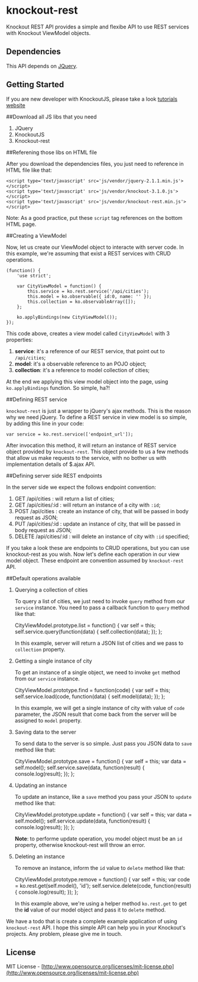 knockout-rest
=============

Knockout REST API provides a simple and flexibe API to use REST services with Knockout ViewModel objects.

Dependencies
---

This API depends on [JQuery](http://jquery.com).

Getting Started
---

If you are new developer with KnockoutJS, please take a look [tutorials website](http://knockoutjs.com/documentation/introduction.html)

##Download all JS libs that you need

  1. JQuery
  2. KnockoutJS
  3. Knockout-rest

##Referening those libs on HTML file

After you download the dependencies files, you just need to reference in HTML file like that:

	<script type='text/javascript' src='js/vendor/jquery-2.1.1.min.js'></script>
	<script type='text/javascript' src='js/vendor/knockout-3.1.0.js'></script>
	<script type='text/javascript' src='js/vendor/knockout-rest.min.js'></script>

Note: As a good practice, put these `script` tag references on the bottom HTML page.

##Creating a ViewModel

Now, let us create our ViewModel object to interacte with server code. In this example, we're assuming that exist a REST services with CRUD operations.

	(function() {
	    'use strict';

	    var CityViewModel = function() {
	        this.service = ko.rest.service('/api/cities');
	        this.model = ko.observable({ id:0, name: '' });
	        this.collection = ko.observableArray([]);
	    };

	    ko.applyBindings(new CityViewModel());
	});

This code above, creates a view model called `CityViewModel` with 3 properties:

  1. **service**: it's a reference of our REST service, that point out to `/api/cities`;
  2. **model**: it's a observable reference to an POJO object;
  3. **collection**: it's a reference to model collection of cities;

At the end we applying this view model object into the page, using `ko.applyBindings` function. So simple, ha?!

##Defining REST service

`knockout-rest` is just a wrapper to jQuery's ajax methods. This is the reason why we need jQuery. To define a REST service in view model is so simple, by adding this line in your code:

	var service = ko.rest.service(['endpoint_url']);

After invocation this method, it will return an instance of REST service object provided by `knockout-rest`. This object provide to us a few methods that allow us make requests to the service, with no bother us with implementation details of $.ajax API. 

##Defining server side REST endpoints

In the server side we expect the follows endpoint convention:

  1. GET  /api/cities     : will return a list of cities;
  2. GET  /api/cities/:id : will return an instance of a city with `:id`;
  3. POST /api/cities     : create an instance of city, that will be passed in body request as JSON;
  4. PUT  /api/cities/:id : update an instance of city, that will be passed in body request as JSON;
  5. DELETE /api/cities/:id : will delete an instance of city with `:id` specified;

If you take a look these are endpoints to CRUD operations, but you can use knockout-rest as you wish. Now let's define each operation in our view model object. These endpoint are convention assumed by `knockout-rest` API.

##Default operations available

  1. Querying a collection of cities

     To query a list of cities, we just need to invoke `query` method from our `service` instance. You need to pass a callback function to `query` method like that:

		CityViewModel.prototype.list = function() {
		    var self = this;
		    self.service.query(function(data) {
		        self.collection(data);
		    });
		};

     In this example, server will return a JSON list of cities and we pass to `collection` property.

  2. Getting a single instance of city

     To get an instance of a single object, we need to invoke `get` method from our `service` instance.

		CityViewModel.prototype.find = function(code) {
		    var self = this;
		    self.service.load(code, function(data) {
		        self.model(data);
		    });
		};

     In this example, we will get a single instance of city with value of `code` parameter, the JSON result that come back from the server will be assigned to `model` property.

  3. Saving data to the server

     To send data to the server is so simple. Just pass you JSON data to `save` method like that:

		CityViewModel.prototype.save = function() {
		    var self = this;
		    var data = self.model();
		    self.service.save(data, function(result) {
		        console.log(result);
		    });
		};

  4. Updating an instance

     To update an instance, like a `save` method you pass your JSON to `update` method like that:

		CityViewModel.prototype.update = function() {
		    var self = this;
	            var data = self.model();
		    self.service.update(data, function(result) {
		        console.log(result);
		    });
		};

     **Note**: to performe update operation, you model object must be an `id` property, otherwise knockout-rest will throw an error.

  5. Deleting an instance

     To remove an instance, inform the `id` value to `delete` method like that:

		CityViewModel.prototype.remove = function() {
		    var self = this;
		    var code = ko.rest.get(self.model(), 'id');
		    self.service.delete(code, function(result) {
		        console.log(result);
		    });
		};

     In this example above, we're using a helper method `ko.rest.get` to get the **id** value of our model object and pass it to `delete` method.

We have a todo that is create a complete example application of using `knockout-rest` API. I hope this simple API can help you in your Knockout's projects. Any problem, please give me in touch.

License
---

MIT License - [http://www.opensource.org/licenses/mit-license.php](http://www.opensource.org/licenses/mit-license.php)
